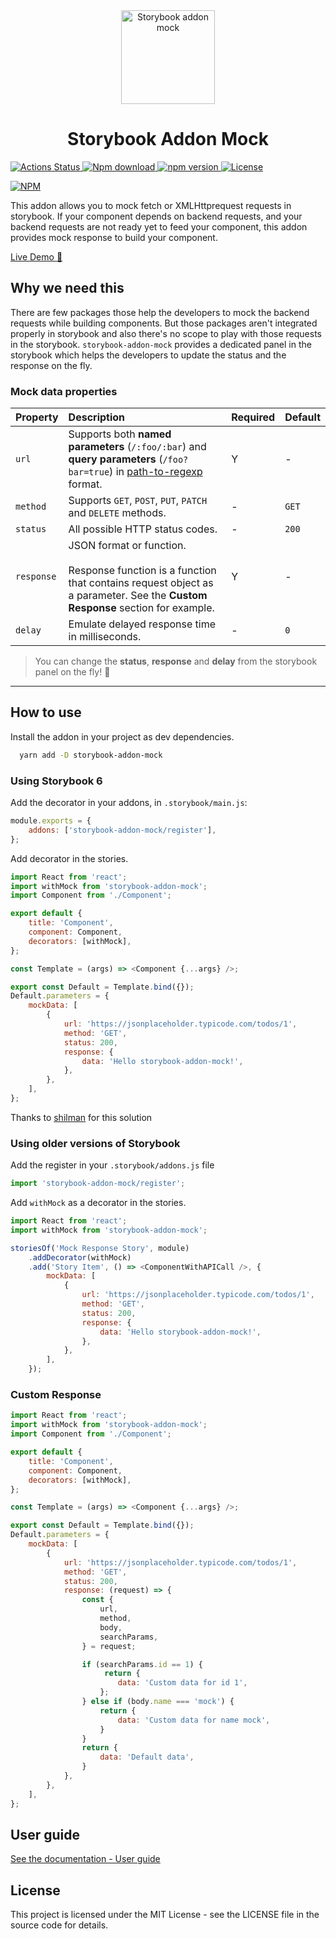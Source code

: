 <div align="center">
        <img src="https://raw.githubusercontent.com/nutboltu/storybook-addon-mock/master/assets/logo.svg" alt="Storybook addon mock" height="150" />
        <h1>Storybook Addon Mock</h1>
</div>

<p>
    <a href="https://github.com/nutboltu/storybook-addon-mock/actions">
        <img src="https://github.com/nutboltu/storybook-addon-mock/workflows/CI/badge.svg" alt="Actions Status" />
    </a>
    <a href="#">
        <img src="https://img.shields.io/npm/dm/storybook-addon-mock.svg" alt="Npm download" />
    </a>
    <a href="https://badge.fury.io/js/storybook-addon-mock">
        <img src="https://badge.fury.io/js/storybook-addon-mock.svg" alt="npm version" />
    </a>
     <a href="https://github.com/nutboltu/storybook-addon-mock/blob/main/LICENSE">
        <img src="https://img.shields.io/github/license/nutboltu/storybook-addon-mock" alt="License" />
    </a>
</p>

[![NPM](https://nodei.co/npm/storybook-addon-mock.png?downloads=true&downloadRank=true&stars=true)](https://nodei.co/npm/storybook-addon-mock/)

This addon allows you to mock fetch or XMLHttprequest requests in storybook. If your component depends on backend requests, and your backend requests are not ready yet to feed your component, this addon provides mock response to build your component.

[Live Demo :rocket:](https://nutboltu.github.io/storybook-addon-mock)

## Why we need this

There are few packages those help the developers to mock the backend requests while building components. But those packages aren't integrated properly in storybook and also there's no scope to play with those requests in the storybook. `storybook-addon-mock` provides a dedicated panel in the storybook which helps the developers to update the status and the response on the fly.

### Mock data properties

| Property   | Description                                                                                 | Required | Default |
| ---------- | :------------------------------------------------------------------------------------------ | :------- | :------ |
| `url`      | Supports both **named parameters** (`/:foo/:bar`) and **query parameters** (`/foo?bar=true`) in [path-to-regexp](https://github.com/pillarjs/path-to-regexp/blob/master/Readme.md) format. | Y        |    -    |
| `method`   | Supports `GET`, `POST`, `PUT`, `PATCH` and `DELETE` methods.                                                   |     -    | `GET`   |
| `status`   | All possible HTTP status codes.                                                              |     -    | `200`   |
| `response` | JSON format or function. <br/> <br/> Response function is a function that contains request object as a parameter. See the **Custom Response** section for example.  | Y        |    -    |
| `delay`    | Emulate delayed response time in milliseconds.                                              |     -    | `0`     |

> You can change the **status**, **response** and **delay** from the storybook panel on the fly! :rocket:

---

## How to use

Install the addon in your project as dev dependencies.

```bash
  yarn add -D storybook-addon-mock
```

### Using Storybook 6

Add the decorator in your addons, in `.storybook/main.js`:

```js
module.exports = {
    addons: ['storybook-addon-mock/register'],
};
```

Add decorator in the stories.

```js
import React from 'react';
import withMock from 'storybook-addon-mock';
import Component from './Component';

export default {
    title: 'Component',
    component: Component,
    decorators: [withMock],
};

const Template = (args) => <Component {...args} />;

export const Default = Template.bind({});
Default.parameters = {
    mockData: [
        {
            url: 'https://jsonplaceholder.typicode.com/todos/1',
            method: 'GET',
            status: 200,
            response: {
                data: 'Hello storybook-addon-mock!',
            },
        },
    ],
};
```

Thanks to [shilman](https://github.com/storybookjs/storybook/issues/14817) for this solution

### Using older versions of Storybook

Add the register in your `.storybook/addons.js` file

```js
import 'storybook-addon-mock/register';
```

Add `withMock` as a decorator in the stories.

```js
import React from 'react';
import withMock from 'storybook-addon-mock';

storiesOf('Mock Response Story', module)
    .addDecorator(withMock)
    .add('Story Item', () => <ComponentWithAPICall />, {
        mockData: [
            {
                url: 'https://jsonplaceholder.typicode.com/todos/1',
                method: 'GET',
                status: 200,
                response: {
                    data: 'Hello storybook-addon-mock!',
                },
            },
        ],
    });
```

### Custom Response

```js
import React from 'react';
import withMock from 'storybook-addon-mock';
import Component from './Component';

export default {
    title: 'Component',
    component: Component,
    decorators: [withMock],
};

const Template = (args) => <Component {...args} />;

export const Default = Template.bind({});
Default.parameters = {
    mockData: [
        {
            url: 'https://jsonplaceholder.typicode.com/todos/1',
            method: 'GET',
            status: 200,
            response: (request) => {
                const {
                    url,
                    method,
                    body,
                    searchParams,
                } = request;

                if (searchParams.id == 1) {
                     return {
                        data: 'Custom data for id 1',
                    };
                } else if (body.name === 'mock') {
                    return {
                        data: 'Custom data for name mock',
                    }
                }
                return {
                    data: 'Default data',
                }
            },
        },
    ],
};
```

## User guide


[See the documentation - User guide](https://nutboltu.github.io/storybook-addon-mock)

## License

This project is licensed under the MIT License - see the LICENSE file in the source code for details.
